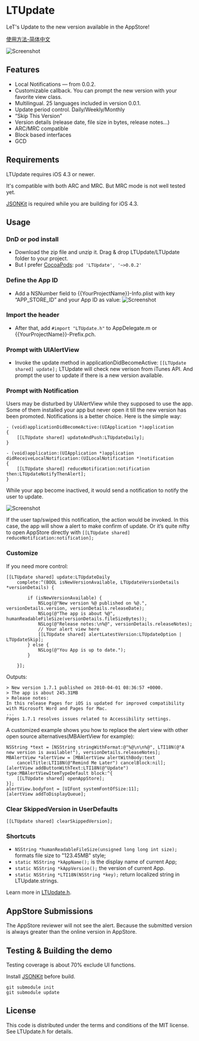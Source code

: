 # LTUpdate
LeT's Update to the new version available in the AppStore!

[使用方法-简体中文](https://github.com/lexrus/LTUpdate/wiki/LTUpdate-使用方法)

![Screenshot](https://raw.github.com/lexrus/LTUpdate/master/LTUpdate%20Demo/Screenshot_Multilingual.jpg)

## Features
* Local Notifications — from 0.0.2.
* Customizable callback. You can prompt the new version with your favorite view class.
* Multilingual. 25 languages included in version 0.0.1.
* Update period control. Daily/Weekly/Monthly
* “Skip This Version”
* Version details (release date, file size in bytes, release notes...)
* ARC/MRC compatible
* Block based interfaces
* GCD

## Requirements
LTUpdate requires iOS 4.3 or newer.

It's compatible with both ARC and MRC. But MRC mode is not well tested yet.

[JSONKit](https://github.com/johnezang/JSONKit) is required while you are building for iOS 4.3.


## Usage

### DnD or pod install
- Download the zip file and unzip it. Drag & drop LTUpdate/LTUpdate folder to your project.
- But I prefer [CocoaPods](https://github.com/CocoaPods/CocoaPods): ```pod 'LTUpdate', '~>0.0.2'```

### Define the App ID
- Add a NSNumber field to {{YourProjectName}}-Info.plist with key “APP_STORE_ID” and your App ID as value:
![Screenshot](https://raw.github.com/lexrus/LTUpdate/master/LTUpdate%20Demo/Screenshot_APP_STORE_ID.png)

### Import the header
- After that, add ```#import "LTUpdate.h"``` to AppDelegate.m or {{YourProjectName}}-Prefix.pch.

### Prompt with UIAlertView
- Invoke the update method in applicationDidBecomeActive: ```[[LTUpdate shared] update];```
LTUpdate will check new verison from iTunes API. And prompt the user to update if there is a new version available.

### Prompt with Notification
Users may be disturbed by UIAlertView while they supposed to use the app. Some of them installed your app but never open it till the new version has been promoted. Notifications is a better choice. Here is the simple way:

```
- (void)applicationDidBecomeActive:(UIApplication *)application
{
    [[LTUpdate shared] updateAndPush:LTUpdateDaily];
}

- (void)application:(UIApplication *)application didReceiveLocalNotification:(UILocalNotification *)notification
{
    [[LTUpdate shared] reduceNotification:notification then:LTUpdateNotifyThenAlert];
}
```
While your app become inactived, it would send a notification to notify the user to update.

![Screenshot](https://raw.github.com/lexrus/LTUpdate/master/LTUpdate%20Demo/Screenshot_Notification.png)

If the user tap/swiped this notification, the action would be invoked. In this case, the app will show a alert to make confirm of update. Or it’s quite nifty to open AppStore directly with
```[[LTUpdate shared] reduceNotification:notification];```

### Customize
If you need more control:

```
[[LTUpdate shared] update:LTUpdateDaily
    complete:^(BOOL isNewVersionAvailable, LTUpdateVersionDetails *versionDetails) {
    
        if (isNewVersionAvailable) {
            NSLog(@"New version %@ published on %@.", versionDetails.version, versionDetails.releaseDate);
            NSLog(@"The app is about %@", humanReadableFileSize(versionDetails.fileSizeBytes));
            NSLog(@"Release notes:\n%@", versionDetails.releaseNotes);
            // Your alert view here
            [[LTUpdate shared] alertLatestVersion:LTUpdateOption | LTUpdateSkip];
        } else {
            NSLog(@"You App is up to date.");
        }
    
    }];
```
                     
Outputs:

```
> New version 1.7.1 published on 2010-04-01 08:36:57 +0000.
> The app is about 245.31MB
> Release notes:
In this release Pages for iOS is updated for improved compatibility with Microsoft Word and Pages for Mac.
...
Pages 1.7.1 resolves issues related to Accessibility settings.
```

A customized example shows you how to replace the alert view with other open source alternatives(MBAlertView for example):

```
NSString *text = [NSString stringWithFormat:@"%@\n\n%@", LTI18N(@"A new version is available!"), versionDetails.releaseNotes];
MBAlertView *alertView = [MBAlertView alertWithBody:text
    cancelTitle:LTI18N(@"Remind Me Later") cancelBlock:nil];
[alertView addButtonWithText:LTI18N(@"Update") type:MBAlertViewItemTypeDefault block:^{
    [[LTUpdate shared] openAppStore];
}];
alertView.bodyFont = [UIFont systemFontOfSize:11];
[alertView addToDisplayQueue];
```

### Clear SkippedVersion in UserDefaults

```[[LTUpdate shared] clearSkippedVersion];```

### Shortcuts

* ```NSString *humanReadableFileSize(unsigned long long int size);``` formats file size to "123.45MB" style;
* ```static NSString *kAppName();``` is the display name of current App;
* ```static NSString *kAppVersion();``` the version of current App.
* ```static NSString *LTI18N(NSString *key);``` return localized string in LTUpdate.strings.

Learn more in [LTUpdate.h](https://github.com/lexrus/LTUpdate/blob/master/LTUpdate/LTUpdate.h).


## AppStore Submissions

The AppStore reviewer will not see the alert. Because the submitted version is always greater than the online version in AppStore.


## Testing & Building the demo

Testing coverage is about 70% exclude UI functions.

Install [JSONKit](https://github.com/johnezang/JSONKit) before build.
```
git submodule init
git submodule update
```

## License
This code is distributed under the terms and conditions of the MIT license. See LTUpdate.h for details.

